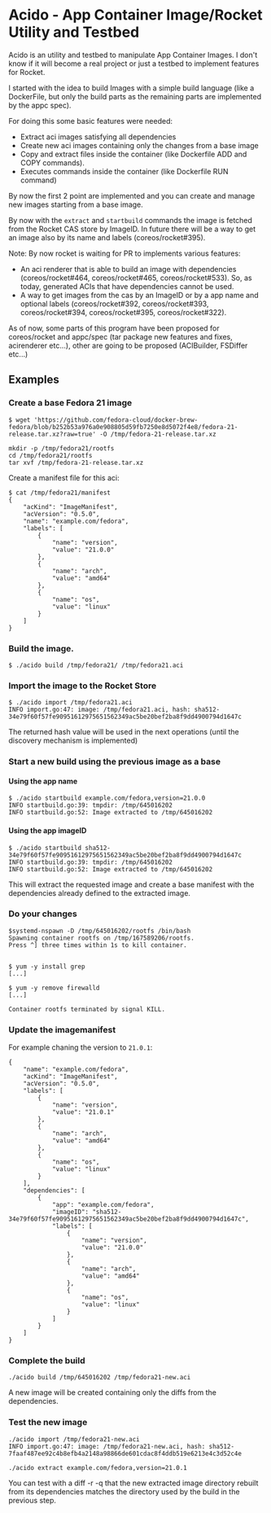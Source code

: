 # Acido - App Container Image/Rocket Utility and Testbed


Acido is an utility and testbed to manipulate App Container Images.
I don't know if it will become a real project or just a testbed to implement features for Rocket.

I started with the idea to build Images with a simple build language (like a DockerFile, but only the build parts as the remaining parts are implemented by the appc spec).

For doing this some basic features were needed:
* Extract aci images satisfying all dependencies
* Create new aci images containing only the changes from a base image
* Copy and extract files inside the container (like Dockerfile ADD and COPY commands).
* Executes commands inside the container (like Dockerfile RUN command)

By now the first 2 point are implemented and you can create and manage new images starting from a base image.

By now with the `extract` and `startbuild` commands the image is fetched from the Rocket CAS store by ImageID. In future there will be a way to get an image also by its name and labels (coreos/rocket#395).

Note: By now rocket is waiting for PR to implements various features:
* An aci renderer that is able to build an image with dependencies (coreos/rocket#464, coreos/rocket#465, coreos/rocket#533). So, as today, generated ACIs that have dependencies cannot be used.
* A way to get images from the cas by an ImageID or by a app name and optional labels (coreos/rocket#392, coreos/rocket#393, coreos/rocket#394, coreos/rocket#395, coreos/rocket#322). 

As of now, some parts of this program have been proposed for coreos/rocket and appc/spec (tar package new features and fixes, acirenderer etc...), other are going to be proposed (ACIBuilder, FSDiffer etc...)


## Examples

### Create a base Fedora 21 image

```
$ wget 'https://github.com/fedora-cloud/docker-brew-fedora/blob/b252b53a976a0e908805d59fb7250e8d5072f4e8/fedora-21-release.tar.xz?raw=true' -O /tmp/fedora-21-release.tar.xz

mkdir -p /tmp/fedora21/rootfs
cd /tmp/fedora21/rootfs
tar xvf /tmp/fedora-21-release.tar.xz

```

Create a manifest file for this aci:
```
$ cat /tmp/fedora21/manifest
{
    "acKind": "ImageManifest",
    "acVersion": "0.5.0",
    "name": "example.com/fedora",
    "labels": [
        {
            "name": "version",
            "value": "21.0.0"
        },
        {
            "name": "arch",
            "value": "amd64"
        },
        {
            "name": "os",
            "value": "linux"
        }
    ]
}
```

### Build the image.

```
$ ./acido build /tmp/fedora21/ /tmp/fedora21.aci
```

### Import the image to the Rocket Store
```
$ ./acido import /tmp/fedora21.aci
INFO import.go:47: image: /tmp/fedora21.aci, hash: sha512-34e79f60f57fe90951612975651562349ac5be20bef2ba8f9dd4900794d1647c
```

The returned hash value will be used in the next operations (until the discovery mechanism is implemented)

### Start a new build using the previous image as a base

#### Using the app name
```
$ ./acido startbuild example.com/fedora,version=21.0.0
INFO startbuild.go:39: tmpdir: /tmp/645016202
INFO startbuild.go:52: Image extracted to /tmp/645016202
```

#### Using the app imageID
```
$ ./acido startbuild sha512-34e79f60f57fe90951612975651562349ac5be20bef2ba8f9dd4900794d1647c
INFO startbuild.go:39: tmpdir: /tmp/645016202
INFO startbuild.go:52: Image extracted to /tmp/645016202
```

This will extract the requested image and create a base manifest with the dependencies already defined to the extracted image.


### Do your changes
```
$systemd-nspawn -D /tmp/645016202/rootfs /bin/bash 
Spawning container rootfs on /tmp/167589206/rootfs.
Press ^] three times within 1s to kill container.


$ yum -y install grep
[...]

$ yum -y remove firewalld
[...]

Container rootfs terminated by signal KILL.
```


### Update the imagemanifest

For example chaning the version to `21.0.1`:

```
{
    "name": "example.com/fedora",
    "acKind": "ImageManifest",
    "acVersion": "0.5.0",
    "labels": [
        {
            "name": "version",
            "value": "21.0.1"
        },
        {
            "name": "arch",
            "value": "amd64"
        },
        {
            "name": "os",
            "value": "linux"
        }
    ],
    "dependencies": [
        {
            "app": "example.com/fedora",
            "imageID": "sha512-34e79f60f57fe90951612975651562349ac5be20bef2ba8f9dd4900794d1647c",
            "labels": [
                {
                    "name": "version",
                    "value": "21.0.0"
                },
                {
                    "name": "arch",
                    "value": "amd64"
                },
                {
                    "name": "os",
                    "value": "linux"
                }
            ]
        }
    ]
}
```

### Complete the build
```
./acido build /tmp/645016202 /tmp/fedora21-new.aci 
```

A new image will be created containing only the diffs from the dependencies.


### Test the new image

```
./acido import /tmp/fedora21-new.aci 
INFO import.go:47: image: /tmp/fedora21-new.aci, hash: sha512-7faaf487ee92c4b8efb4a2148a98866de601cdac8f4ddb519e6213e4c3d52c4e
```

```
./acido extract example.com/fedora,version=21.0.1
```

You can test with a diff -r -q that the new extracted image directory rebuilt from its dependencies matches the directory used by the build in the previous step.
